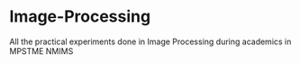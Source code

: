 # Image-Processing
All the practical experiments done in Image Processing during academics in MPSTME NMIMS
